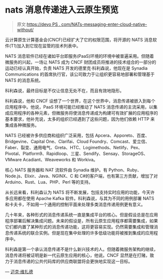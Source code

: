 # nats 消息传递进入云原生预览

> 原文:[https://devo PS . com/NATs-messaging-enter-cloud-native-without/](https://devops.com/nats-messaging-entering-cloud-native-purview/)

云计算原生计算基金会(CNCF)已经扩大了它的权限范围，将开源的 NATS 消息软件(T1)加入到它现在监管的技术列表中。

NATS 消息软件已经在诸如平台即服务(PaaS)环境的环境中被普遍采用。但随着微服务的兴起，一场让 NATS 成为 CNCF 财团成员将推进的技术组合的一部分的运动已经认真开始，负责 NATS 开发的德里克·科利森说，他现在是 Synadia Communications 的首席执行官，该公司致力于让组织更容易地部署和管理基于 NATS 的消息系统。

科利森说，最终目标是不仅让信息无处不在，而且有效地隐形。

科利森说，他和 CNCF 设想了一个世界，在这个世界中，消息传递被嵌入到每个应用程序中。他说，PaaS 环境可能已经推动了 NATS 消息传递的主流采用，以集成应用程序的各种元素，但微服务将使消息传递成为构建可有效扩展的应用程序的基本要求，他补充说，太多的组织已经遇到了这些问题，因为他们依赖 HTTP 来集成各种微服务。

NATS 已经被许多供应商和组织广泛采用，包括 Apcera、Apporeto、百度、Bridgevine、Capital One、Clarifai、Cloud Foundry、Comcast、爱立信、Faber、裂变、通用电气、Greta、HTC、Logimethods、Netlify、Pex、Pivotal、Platform9、Rapidloop、三星、Sendify、Sensay、StorageOS、VMware Acadiant、Weaveworks 和 Workiva。

核心 NATS 服务器和 NAT 流软件由 Synadia 维护。有 Python、Ruby、Node.js、Elixir、Java、NGINX、C 和 C#的客户端，也有第三方贡献，增加了对 Arduino、Rust、Lua、PHP、Perl 等的支持。

从长远来看，科利森认为 NATS 将不断发展，包括支持实时应用的功能，今天许多应用都在使用 Apache Kafka 软件。科利森说，与其为不同的用例部署 NATS 和卡夫卡，不如用一个通用的控制平面来处理多类消息传递用例更有意义。

几十年来，各种形式的消息传递系统一直是集成平台的核心。但是假设总是在应用程序部署后解决集成问题。未来的假设是，所有云原生应用程序都需要集成，如果它们都内置了某种形式的消息传递功能，这将更容易实现。仍然需要集成和管理消息传递系统的联合实例。但是现在集中处理的许多低级功能将被推到集成的应用程序中。

科利森是第一个承认消息传递不是什么新兴技术的人。但随着微服务架构的继续，消息传递将被证明是新一代云原生应用的核心，他说。CNCF 显然是在打赌，致力于消息传递的公共代码库的供应商联盟将会更快地实现这一目标。

— [迈克·维扎德](https://devops.com/author/mike-vizard/)